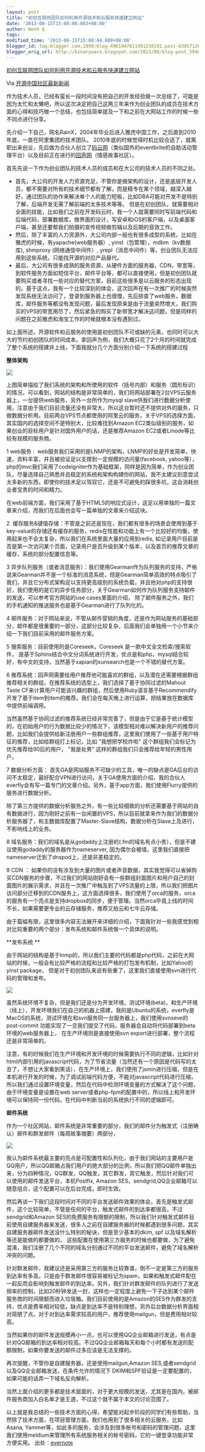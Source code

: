 ```yaml
---
layout: post
title: "初创互联网团队如何利用开源技术和云服务快速建立网站"
date: '2013-08-15T15:08:00.003+08:00'
author: Wenh Q
tags:
modified_time: '2013-08-15T15:08:44.809+08:00'
blogger_id: tag:blogger.com,1999:blog-4961947611491238191.post-6395712647158944026
blogger_orig_url: http://binaryware.blogspot.com/2013/08/blog-post_5948.html
---
```


[
初创互联网团队如何利用开源技术和云服务快速建立网站](http://www.oschina.net/news/43246/startup-with-opensource)

Via [开源中国社区最新新闻](http://www.oschina.net/?from=rss)

作为技术人员，已经有蛮长一段时间没有把自己的开发经验做一次总结了，可能是因为太忙和太懒吧，所以这次决定把自己这两三年来作为创业团队的成员在技术方面的心得和技巧做一个总结，也包括简单提及一下和之前在大网站工作的时候一些不同点进行分享。

先介绍一下自己，网名RainX，2004年毕业后进入雅虎中国工作，之后直到2010年底，一直在阿里集团的技术团队。
2010年底的时候觉得时机比较合适了，就离职出来创业，先后做为合伙人创立了[码云网](http://mayun.us/)（类似国外的eventbrite的自助活动管理平台）以及目前正在进行的[回声网](http://huisheng.fm/)（情感故事社区）。

首先先说一下作为创业团队的技术人员的成员和在大公司的技术人员的不同之处。


-   首先，大公司的开发人力资源充足，不管你是做架构的设计，还是底层开发人员，都不需要对所有的技术细节都有了解，而是精专在某个领域，越深入越好，通过团队的协作来解决单个人的能力短板，比如DBA可能对开发不是特别了解，后端开发无需了解前端的太多技术等等。
    但是在初创团队，就需要相对全面的技能，比如我们之前在开发码云时，我一个人就需要同时写前端代码和后端代码，部署数据库，做界面的设计，写安卓和iOS的客户端，以及桌面客户端，甚至还要帮我们拍摄的宣传视频做剪辑以及后期的音效工作。
-   然后，除了丰富的人力资源外，大公司内部一般也有很多成型的系统，比如在雅虎的时候，有yapache(web服务器）,
    yinst（包管理），mdbm（kv数据库), shmproxy (网络通信中间件）,
    yrepl（消息中间件）等，创业团队无法应用到这些系统，只能找开源的对应产品替代。
-   最后，大公司有很多成熟的服务资源，从硬件方面的服务器，CDN，带宽等，到软件服务方面如短信平台，邮件平台等，都可以直接使用，但是初创团队就要购买或者寻找一些对应的替代方案，目前这些很多是以云服务的形态出现的。基于这点，我有一个比较深刻的体会，这次回声在有一次推广的时候突然发现系统无法访问了，登录到服务器上也很慢，先后排查了web服务，数据库，邮件服务等都没有发现问题，最后发现原来是由于流量突然增大，我们购买的VPS的带宽用尽了，然后紧急的购买了新带宽才解决这问题，但是同样的问题在之前雅虎和淘宝工作的时候就根本没有遇到过。

如上面所述，开源软件和云服务的使用是初创团队不可或缺的元素，也同时可以大大的节约初创团队的时间成本。拿回声为例，我们大概只花了2个月的时间就完成了整个系统的搭建并上线，下面我就分几个方面分别介绍一下系统的搭建过程

**整体架构**

![](https://www.evernote.com/shard/s44/sh/e74a2901-4f08-4c0e-aa1b-31ff5baf853a/1e526d5350dea093df32d20598820306/res/094b3b64-b412-46a4-ae16-ea74ba751bcc/TechSkel.png?resizeSmall&width=832)

上图简单描绘了我们系统的架构和所使用的软件（括号内部）和服务（圆形标识）的情况，可以看到，网站的结构是非常简单的，我们将网站部署在2台VPS云服务器上，一台提供web服务，另外一台所作为mysql
slave供我们进行数据分析使用，注意由于我们目前流量还没有非常大，所以这台暂时还不提供对外的服务，只做数据分析用。目前两台VPS节点都使用的阿里云的服务，关于VPS的选择方面，其实国内的选择空间不是特别大，比较难找到Amazon
EC2类似级别的服务，如果创业的目标用户是针对国外用户的话，还是推荐Amazon
EC2或者Linode等比较有规模的服务商。

1 web服务 :
 web服务我们采用的是LNMP的架构，LNMP的好处是开发简单，快速，资料丰富，并且被验证足以支撑到一定规模的访问量(facebook,
yahoo等），php的mvc我们采用了codeigniter作为基础框架，同样是因为简单，作为创业团队，尽量选择自己熟悉并且稳定的系统和架构构建你的网站，我不太建议刻意尝试太多新的东西，即使你的技术足以驾驭它，还是不可避免的踩很多坑，这会消耗创业者宝贵的时间和精力。

在web前端方面，我们采用了基于HTML5的响应式设计，这足以用单独的一篇文章来介绍，而我们在后面也会写一篇单独的文章来介绍这块。

2
 缓存服务&键值存储：不管是之前还是现在，我们都有很多的场景会使用到基于key-value的存储还有缓存的服务，redis在性能和功能上有一个比较好的均衡，使用起来也不会太复杂，所以我们在系统里面大量的应用到redis,
如记录用户目前是否是第一次访问某个页面，记录用户是否升级到某个版本，以及首页的推荐文章的缓存，系统的部分配置信息等。

3
异步队列服务（或者消息服务）：我们使用Gearman作为队列服务的支持，严格说来Gearman并不是一个标准的消息系统，但是Gearman简单高效的特点吸引了我们，并且它分布式架构足以支持更高级别的系统负载，并且他对php的支持很好，我们使用的是它的异步任务部分，关于Gearman如何作为队列服务支持邮件的发送，可以参考官方网站的use
cases里面的介绍，
除了邮件服务之外，我们的手机通知的推送服务也是基于Gearman进行了队列化的。

4
邮件服务：对于网站来说，不管从邮件营销的角度，还是作为网站服务的基础部分，邮件都是很重要的一部分，这部分比较复杂，后面我们会单独用一个小节来介绍一下我们目前采用的邮件服务方案。

5 搜索服务：目前使用的是Coreseek，Coreseek 是一款中文全文检索/搜索软件，
是基于Sphinx结合中文分词系统进行开发，优点是和php，mysql结合较好，有中文的支持，当然基于xapian的xunsearch也是一个不错的替代方案。

6
推荐系统：回声网需要给用户推荐他可能喜欢的群组，以及潜在还需要根据群组推荐相关的群组，在推荐系统的选型上，我们选择了基于协同过滤的Mahout
Taste
CF来计算用户可能该兴趣的群组，然后使用Ruby语言基于Recommendify开发了基于item到item的推荐。我们会在每天晚上进行运算，把结果放在数据库中提供前端调用。

当然虽然基于协同过滤的推荐系统已经非常完善了，但是由于它是基于统计模型的，在初始用户的行为数据比较少的情况下，该模型相对难以解决新用户的推荐问题，比如我们会提供给新注册用户一些群组推荐，这里我们使用了一些基于用户特征的推荐，比如给群组打上标记，比如
"我想把学校炸啦" 这个群组我们会标记为优先推荐给90后的用户， "我是处男"
这样的群组我们只会推荐给年轻的男性用户。

7 数据分析方面：
首先GA是网站服务不可缺少的工具，唯一的缺点是GA后台的访问不太稳定，最好配合VPN进行访问，关于GA使用方面的介绍，我的合伙人everfly会有写一篇专门的文章介绍。另外，基于app方面，我们使用Flurry提供的服务进行数据分析。

除了第三方提供的数据分析服务之外，有一些比较细致的分析还需要基于网站的自有数据进行，因为刚好之前有一台闲置的VPS，所以目前就拿来作为我们的数据分析服务器了，和主数据库配置了Master-Slave结构，数据分析在Slave上及进行，不影响线上的业务。

8
域名服务：我们的域名是从godaddy上注册的(.fm的域名有点小贵），但是不建议使用godaddy的服务器作为nameserver,
因为偶尔会被墙，这里我们直接把nameserver迁到了dnspod上，还是非差稳定的。

9 CDN
： 如果你的没有涉及到大量的图片或者声音数据，其实我觉得可以省掉购买CDN服务的步骤，不过我们的网站刚好会有一些群组封面图片和用户自己的封面图片的展示需求，并且在一次推广中触及到了VPS流量的上限，所以我们把图片访问部分迁移到的CDN服务上，这方面选择很多，我们使用了orca的服务，orca的服务有一个亮点是支持dropbox的同步，便于管理。当然orca毕竟上线的时间不长，如果需要更专业的云存储服务，推荐又拍云和七牛云存储。

由于篇幅有限，这里很多内容无法展开来详细的介绍，下面我针对一些我感觉到相对比较重要的两个部分：发布系统和邮件系统做一个具体的说明。

**发布系统 **

由于网站的结构是基于lnmp的，所以我们主要的代码都是php代码，之前在大网站的时候，一般会有比较严格的流程和比较严格的打包发布机制，比如Yahoo的
yinst package，
但是对于初创团队来说有些重了，这里我们直接使用svn进行代码的管理和发布。

![](https://www.evernote.com/shard/s44/sh/e74a2901-4f08-4c0e-aa1b-31ff5baf853a/1e526d5350dea093df32d20598820306/res/9670bbde-3201-455e-a48f-fdfc7aacb1f3/PubSkel.png?resizeSmall&width=832)

虽然系统环境不复杂，但是我们还是分为开发环境，测试环境(beta)，和生产环境（线上），开发环境我们在自己的机器上搭建，我的是Ubuntu的系统，everfly是MacOS的系统，测试环境在和svn服务同一台服务器上，我们使用svnseve的post-commit
功能实现了一旦我们提交了代码，服务器会自动将代码部署到beta环境的web服务器上， 在生产环境则是直接使用svn
export进行部署，整个流程还是非常简单的。

注意，有的时候我们在生产环境和开发环境的时候需要执行不同的逻辑，比如针对html内部引用的javascript代码，为了节省流量（当然还有一个原因是代码写的太丑了，不想让大家看到笑话），在生产环境上，我们使用了jsmin进行压缩，但是在本机进行开发的时候，为了调试前端代码方便，不能对javascript代码进行压缩，所以我们通过设置环境变量，然后在代码中检测环境变量的方式解决了这个问题，由于环境变量是设置在web
server或者php-fpm的配置中的，所以线上和开发环境可以保持同一份代码，在代码中判断当前的系统执行不同的逻辑即可。

**邮件系统**

作为一个社区网站，邮件系统是非常重要的部分，我们的邮件分为触发式（注册确认）邮件和群发邮件（每周故事摘要）两部分，

![](https://www.evernote.com/shard/s44/sh/e74a2901-4f08-4c0e-aa1b-31ff5baf853a/1e526d5350dea093df32d20598820306/res/5715324f-e660-42cf-8a2d-67bf27160567/MailSkel.png?resizeSmall&width=832)

我认为邮件系统最主要的亮点是可配置性和队列化，由于我们网站的主要用户是QQ用户，所以QQ邮箱占我们用户的绝大部分的比例，所以我们把QQ邮件单独出来，分为四种情况，QQ群发，QQ触发，其它群发，其它触发，然后针对我们可以使用的邮件发送平台，本机Postfix,
Amazon
SES，sendgrid,QQ企业邮箱可以随意组合，这个配置可以在后台完成，即时生效。

然后再谈一下我们这段时间对不同的平台发送邮件效果的体会，首先是触发式邮件，这个比较简单，不管是任何的平台，触发式邮件的到达率都很高，不过sendgrid和Amazon
SES的免费服务有限额的限制，所以我们针对触发式邮件目前使用自建服务器来发送，很多人之前在自建服务器的时候都遇到很多问题，其实自建服务器邮件发送没什么特别的秘诀，但是至少基本的dkim,
spf 以及域名解析等还是能做的都要做的，
这些配置在使用第三方服务的时候也都要做，为了避免混淆，我们注册了几个不同的域名分别通过不同的平台发送邮件，避免了域名解析冲突的问题。

针对群发邮件，我建议还是采用第三方的服务比较靠谱，倒不一定是第三方的服务到达率有多高，只是由于群发邮件很容易被标记为spam，如果和触发式邮件配在一起反而会影响到触发邮件的到达率。另外，我们针对群发邮件的队列进行了发送频率的控制，比如20秒钟发送一封，这样也一定程度上避免一下子达到某个邮件服务商的时间限额而进入垃圾箱。我们目前使用的是Amazon的SES作为群发的支持，优点是费率相对较低，缺点是到达率不是特别理想，另外后台数据分析界面相对简陋了点。对于对到达率需求较高的用户，推荐使用mailgun，但是费用相对较高。

当然如果你的邮件发送规模再小一点，也可以使用QQ企业邮箱进行发送，有点是针对QQ邮箱的到达率相对较高。不过QQ企业邮箱每天和每个小时都有发送的配额限制，如果你要发送的邮件过多应该是无法支撑的。

再次提醒，不管你是自建服务器，还是使用mailgun,Amazon
SES,或者sendgrid以及QQ企业邮箱发送，在条件允许的情况下
DKIM和SPF验证是一定要配置的，如果可能的话弄一下域名反向解析。

当然上面介绍的更多都是技术层面的，对于更大规模的发送，尤其是在国内，被邮件服务商加入白名单才是王道，不过这个就不属于本文的讨论范围了。

以上就是我总结的一些技术方面的心得，希望能对起步阶段的同学们有些帮助，当然除了技术方面，在项目管理方面，我们也用到了很多相关的云服务，比如Asana,
Yammer等，如此多的服务，会涉及到很多帐号和密码的管理问题，这里我们使用meldium来管理所有系统服务相关的帐号密码，它的一键登录功能非常方便实用。
出处：[evernote](https://www.evernote.com/shard/s44/sh/e74a2901-4f08-4c0e-aa1b-31ff5baf853a/1e526d5350dea093df32d20598820306)
